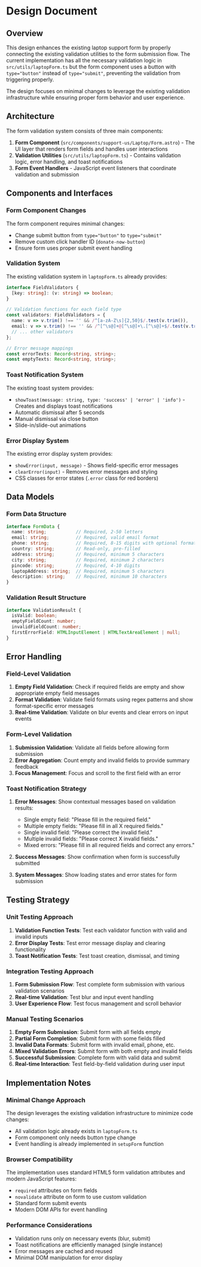# Design Document

## Overview

This design enhances the existing laptop support form by properly connecting the existing validation utilities to the form submission flow. The current implementation has all the necessary validation logic in `src/utils/laptopForm.ts` but the form component uses a button with `type="button"` instead of `type="submit"`, preventing the validation from triggering properly.

The design focuses on minimal changes to leverage the existing validation infrastructure while ensuring proper form behavior and user experience.

## Architecture

The form validation system consists of three main components:

1. **Form Component** (`src/components/support-us/Laptop/Form.astro`) - The UI layer that renders form fields and handles user interactions
2. **Validation Utilities** (`src/utils/laptopForm.ts`) - Contains validation logic, error handling, and toast notifications
3. **Form Event Handlers** - JavaScript event listeners that coordinate validation and submission

## Components and Interfaces

### Form Component Changes

The form component requires minimal changes:
- Change submit button from `type="button"` to `type="submit"`
- Remove custom click handler ID (`donate-now-button`)
- Ensure form uses proper submit event handling

### Validation System

The existing validation system in `laptopForm.ts` already provides:

```typescript
interface FieldValidators {
  [key: string]: (v: string) => boolean;
}

// Validation functions for each field type
const validators: FieldValidators = {
  name: v => v.trim() !== '' && /^[a-zA-Z\s]{2,50}$/.test(v.trim()),
  email: v => v.trim() !== '' && /^[^\s@]+@[^\s@]+\.[^\s@]+$/.test(v.trim()),
  // ... other validators
};

// Error message mappings
const errorTexts: Record<string, string>;
const emptyTexts: Record<string, string>;
```

### Toast Notification System

The existing toast system provides:
- `showToast(message: string, type: 'success' | 'error' | 'info')` - Creates and displays toast notifications
- Automatic dismissal after 5 seconds
- Manual dismissal via close button
- Slide-in/slide-out animations

### Error Display System

The existing error display system provides:
- `showError(input, message)` - Shows field-specific error messages
- `clearError(input)` - Removes error messages and styling
- CSS classes for error states (`.error` class for red borders)

## Data Models

### Form Data Structure

```typescript
interface FormData {
  name: string;           // Required, 2-50 letters
  email: string;          // Required, valid email format
  phone: string;          // Required, 8-15 digits with optional formatting
  country: string;        // Read-only, pre-filled
  address: string;        // Required, minimum 5 characters
  city: string;           // Required, minimum 2 characters
  pincode: string;        // Required, 4-10 digits
  laptopAddress: string;  // Required, minimum 5 characters
  description: string;    // Required, minimum 10 characters
}
```

### Validation Result Structure

```typescript
interface ValidationResult {
  isValid: boolean;
  emptyFieldCount: number;
  invalidFieldCount: number;
  firstErrorField: HTMLInputElement | HTMLTextAreaElement | null;
}
```

## Error Handling

### Field-Level Validation

1. **Empty Field Validation**: Check if required fields are empty and show appropriate empty field messages
2. **Format Validation**: Validate field formats using regex patterns and show format-specific error messages
3. **Real-time Validation**: Validate on blur events and clear errors on input events

### Form-Level Validation

1. **Submission Validation**: Validate all fields before allowing form submission
2. **Error Aggregation**: Count empty and invalid fields to provide summary feedback
3. **Focus Management**: Focus and scroll to the first field with an error

### Toast Notification Strategy

1. **Error Messages**: Show contextual messages based on validation results:
   - Single empty field: "Please fill in the required field."
   - Multiple empty fields: "Please fill in all X required fields."
   - Single invalid field: "Please correct the invalid field."
   - Multiple invalid fields: "Please correct X invalid fields."
   - Mixed errors: "Please fill in all required fields and correct any errors."

2. **Success Messages**: Show confirmation when form is successfully submitted

3. **System Messages**: Show loading states and error states for form submission

## Testing Strategy

### Unit Testing Approach

1. **Validation Function Tests**: Test each validator function with valid and invalid inputs
2. **Error Display Tests**: Test error message display and clearing functionality
3. **Toast Notification Tests**: Test toast creation, dismissal, and timing

### Integration Testing Approach

1. **Form Submission Flow**: Test complete form submission with various validation scenarios
2. **Real-time Validation**: Test blur and input event handling
3. **User Experience Flow**: Test focus management and scroll behavior

### Manual Testing Scenarios

1. **Empty Form Submission**: Submit form with all fields empty
2. **Partial Form Completion**: Submit form with some fields filled
3. **Invalid Data Formats**: Submit form with invalid email, phone, etc.
4. **Mixed Validation Errors**: Submit form with both empty and invalid fields
5. **Successful Submission**: Complete form with valid data and submit
6. **Real-time Interaction**: Test field-by-field validation during user input

## Implementation Notes

### Minimal Change Approach

The design leverages the existing validation infrastructure to minimize code changes:
- All validation logic already exists in `laptopForm.ts`
- Form component only needs button type change
- Event handling is already implemented in `setupForm` function

### Browser Compatibility

The implementation uses standard HTML5 form validation attributes and modern JavaScript features:
- `required` attributes on form fields
- `novalidate` attribute on form to use custom validation
- Standard form submit events
- Modern DOM APIs for event handling

### Performance Considerations

- Validation runs only on necessary events (blur, submit)
- Toast notifications are efficiently managed (single instance)
- Error messages are cached and reused
- Minimal DOM manipulation for error display